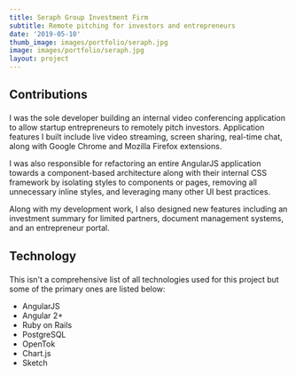 ```yaml
---
title: Seraph Group Investment Firm
subtitle: Remote pitching for investors and entrepreneurs
date: '2019-05-10'
thumb_image: images/portfolio/seraph.jpg
image: images/portfolio/seraph.jpg
layout: project
---
```


<div class="block-header inner-sm" style="margin-top: 1.5em; margin-bottom: 1.5em">
  <h2 class="block-title line-top">Contributions</h2>
</div>

I was the sole developer building an internal video conferencing application to allow startup entrepreneurs to remotely pitch investors. Application features I built include live video streaming, screen sharing, real-time chat, along with Google Chrome and Mozilla Firefox extensions.

I was also responsible for refactoring an entire AngularJS application towards a component-based architecture along with their internal CSS framework by isolating styles to components or pages, removing all unnecessary inline styles, and leveraging many other UI best practices.

Along with my development work, I also designed new features including an investment summary for limited partners, document management systems, and an entrepreneur portal.

<div class="block-header inner-sm" style="margin-bottom: 1.5em">
  <h2 class="block-title line-top">Technology</h2>
</div>

This isn't a comprehensive list of all technologies used for this project but some of the primary ones are listed below:

- AngularJS
- Angular 2+
- Ruby on Rails
- PostgreSQL
- OpenTok
- Chart.js
- Sketch
